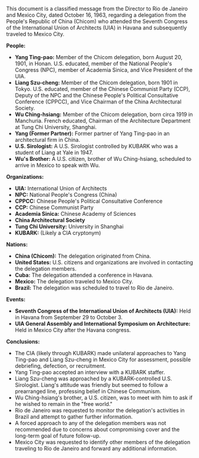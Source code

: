 This document is a classified message from the Director to Rio de Janeiro and Mexico City, dated October 16, 1963, regarding a delegation from the People's Republic of China (Chicom) who attended the Seventh Congress of the International Union of Architects (UIA) in Havana and subsequently traveled to Mexico City.

**People:**

*   **Yang Ting-pao:** Member of the Chicom delegation, born August 20, 1901, in Honan. U.S. educated, member of the National People's Congress (NPC), member of Academia Sinica, and Vice President of the UIA.
*   **Liang Szu-cheng:** Member of the Chicom delegation, born 1901 in Tokyo. U.S. educated, member of the Chinese Communist Party (CCP), Deputy of the NPC and the Chinese People's Political Consultative Conference (CPPCC), and Vice Chairman of the China Architectural Society.
*   **Wu Ching-hsiang:** Member of the Chicom delegation, born circa 1919 in Manchuria. French educated, Chairman of the Architecture Department at Tung Chi University, Shanghai.
*   **Yang (Former Partner):** Former partner of Yang Ting-pao in an architectural firm in China.
*   **U.S. Sirologist:** A U.S. Sirologist controlled by KUBARK who was a student of Liang at Yale in 1947.
*   **Wu's Brother:** A U.S. citizen, brother of Wu Ching-hsiang, scheduled to arrive in Mexico to speak with Wu.

**Organizations:**

*   **UIA:** International Union of Architects
*   **NPC:** National People's Congress (China)
*   **CPPCC:** Chinese People's Political Consultative Conference
*   **CCP:** Chinese Communist Party
*   **Academia Sinica:** Chinese Academy of Sciences
*   **China Architectural Society**
*   **Tung Chi University:** University in Shanghai
*   **KUBARK:** (Likely a CIA cryptonym)

**Nations:**

*   **China (Chicom):** The delegation originated from China.
*   **United States:** U.S. citizens and organizations are involved in contacting the delegation members.
*   **Cuba:** The delegation attended a conference in Havana.
*   **Mexico:** The delegation traveled to Mexico City.
*   **Brazil:** The delegation was scheduled to travel to Rio de Janeiro.

**Events:**

*   **Seventh Congress of the International Union of Architects (UIA):** Held in Havana from September 29 to October 3.
*   **UIA General Assembly and International Symposium on Architecture:** Held in Mexico City after the Havana congress.

**Conclusions:**

*   The CIA (likely through KUBARK) made unilateral approaches to Yang Ting-pao and Liang Szu-cheng in Mexico City for assessment, possible debriefing, defection, or recruitment.
*   Yang Ting-pao accepted an interview with a KUBARK staffer.
*   Liang Szu-cheng was approached by a KUBARK-controlled U.S. Sirologist. Liang's attitude was friendly but seemed to follow a prearranged line, professing belief in Chinese Communism.
*   Wu Ching-hsiang's brother, a U.S. citizen, was to meet with him to ask if he wished to remain in the "free world."
*   Rio de Janeiro was requested to monitor the delegation's activities in Brazil and attempt to gather further information.
*   A forced approach to any of the delegation members was not recommended due to concerns about compromising cover and the long-term goal of future follow-up.
*   Mexico City was requested to identify other members of the delegation traveling to Rio de Janeiro and forward any additional information.
